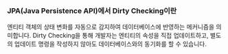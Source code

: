 ### JPA(Java Persistence API)에서 Dirty Checking이란
엔티티 객체의 상태 변화를 자동으로 감지하여 데이터베이스에 반영하는 메커니즘을 의미합니다. Dirty Checking을 통해 개발자는 엔티티의 속성을 직접 업데이트하고, 별도의 업데이트 명령을 작성하지 않아도 데이터베이스와의 동기화를 할 수 있습니다.
